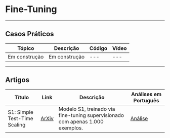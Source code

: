 # Fine-Tuning

---
## Casos Práticos

| **Tópico**       | **Descrição**     | **Código**   | **Vídeo**    |
|------------------|-------------------|--------------|--------------|
| Em construção    | Em construção     | ---          | ---          |

---
## Artigos

| **Título**                                | **Link**                              | **Descrição**                                                                | **Análises em Português**    |
|-------------------------------------------|--------------------------------------|-------------------------------------------------------------------------------|------------------------------|
| S1: Simple Test-Time Scaling              | [ArXiv](https://arxiv.org/html/2501.19393v3) | Modelo S1, treinado via fine-tuning supervisionado com apenas 1.000 exemplos. | [Análise](./analises/s1.md)        |
